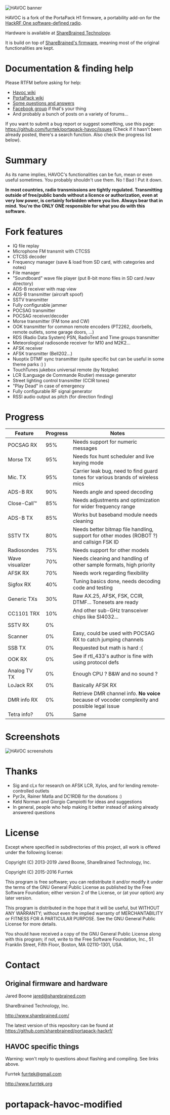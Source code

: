 ![HAVOC banner](doc/banner.png)

HAVOC is a fork of the PortaPack H1 firmware, a portability add-on for the [HackRF One software-defined radio](http://greatscottgadgets.com/hackrf/).

Hardware is available at [ShareBrained Technology](http://sharebrained.com/portapack).

It is build on top of [ShareBrained's firmware](https://github.com/sharebrained/portapack-hackrf/), meaning most of the original functionalities are kept.

# Documentation & finding help

Please RTFM before asking for help:
* [Havoc wiki](https://github.com/furrtek/portapack-havoc/wiki)
* [PortaPack wiki](https://github.com/sharebrained/portapack-hackrf/wiki)
* [Some questions and answers](https://github.com/furrtek/portapack-havoc/issues)
* [Facebook group](https://www.facebook.com/groups/177623356165819/) if that's your thing
* And probably a bunch of posts on a variety of forums...

If you want to submit a bug report or suggest something, use this page: https://github.com/furrtek/portapack-havoc/issues (Check if it hasn't been already posted, there's a search function. Also check the progress list below).

# Summary

As its name implies, HAVOC's functionalities can be fun, mean or even useful sometimes. You probably shouldn't use them. No ! Bad ! Put it down.

**In most countries, radio transmissions are tightly regulated. Transmitting outside of free/public bands without a licence or authorization, even at very low power, is certainly forbidden where you live. Always bear that in mind. You're the ONLY ONE responsible for what you do with this software.**

# Fork features

* IQ file replay
* Microphone FM transmit with CTCSS
* CTCSS decoder
* Frequency manager (save & load from SD card, with categories and notes)
* File manager
* "Soundboard" wave file player (put 8-bit mono files in SD card /wav directory)
* ADS-B receiver with map view
* ADS-B transmitter (aircraft spoof)
* SSTV transmitter
* Fully configurable jammer
* POCSAG transmitter
* POCSAG receiver/decoder
* Morse transmitter (FM tone and CW)
* OOK transmitter for common remote encoders (PT2262, doorbells, remote outlets, some garage doors, ...)
* RDS (Radio Data System) PSN, RadioText and Time groups transmitter
* Meteorological radiosonde receiver for M10 and M2K2...
* AFSK receiver
* AFSK transmitter (Bell202...)
* Nuoptix DTMF sync transmitter (quite specific but can be useful in some theme parks :) )
* TouchTunes jukebox universal remote (by Notpike)
* LCR (Language de Commande Routier) message generator
* Street lighting control transmitter (CCIR tones)
* "Play Dead" in case of emergency
* Fully configurable RF signal generator
* RSSI audio output as pitch (for direction finding)

# Progress

Feature | Progress | Notes
------- | -------- | -----
POCSAG RX   | 95% | Needs support for numeric messages
Morse TX    | 95% | Needs fox hunt scheduler and live keying mode
Mic. TX     | 95% | Carrier leak bug, need to find guard tones for various brands of wireless mics
ADS-B RX    | 90% | Needs angle and speed decoding
Close-Call™ | 85% | Needs adjustments and optimization for wider frequency range
ADS-B TX    | 85% | Works but baseband module needs cleaning
SSTV TX     | 80% | Needs better bitmap file handling, support for other modes (ROBOT ?) and callsign FSK ID
Radiosondes | 75% | Needs support for other models
Wave visualizer | 70% | Needs cleaning and handling of other sample formats, high priority
AFSK RX     | 70% | Needs work regarding flexibility
Sigfox RX   | 40% | Tuning basics done, needs decoding code and testing
Generic TXs | 30% | Raw AX.25, AFSK, FSK, CCIR, DTMF... Tonesets are ready
CC1101 TRX  | 10% | And other sub-GHz transceiver chips like SI4032...
SSTV RX     | 0%  | 
Scanner     | 0%  | Easy, could be used with POCSAG RX to catch jumping channels
SSB TX      | 0%  | Requested but math is hard :(
OOK RX      | 0%  | See if rtl_433's author is fine with using protocol defs
Analog TV TX| 0%  | Enough CPU ? B&W and no sound ?
LoJack RX   | 0%  | Basically AFSK RX
DMR info RX | 0%  | Retrieve DMR channel info. **No voice** because of vocoder complexity and possible legal issue
Tetra info? | 0%  | Same

# Screenshots

![HAVOC screenshots](doc/screenshots.png)

# Thanks

* Sig and cLx for research on AFSK LCR, Xylos, and for lending remote-controlled outlets
* Pyr3x, Rainer Matla and DC1RDB for the donations :)
* Keld Norman and Giorgio Campiotti for ideas and suggestions
* In general, people who help making it better instead of asking already answered questions

# License

Except where specified in subdirectories of this project, all work is offered under the following license:

Copyright (C) 2013-2019 Jared Boone, ShareBrained Technology, Inc.

Copyright (C) 2015-2016 Furrtek

This program is free software; you can redistribute it and/or
modify it under the terms of the GNU General Public License
as published by the Free Software Foundation; either version 2
of the License, or (at your option) any later version.

This program is distributed in the hope that it will be useful,
but WITHOUT ANY WARRANTY; without even the implied warranty of
MERCHANTABILITY or FITNESS FOR A PARTICULAR PURPOSE.  See the
GNU General Public License for more details.

You should have received a copy of the GNU General Public License
along with this program; if not, write to the Free Software
Foundation, Inc., 51 Franklin Street, Fifth Floor, Boston, MA
02110-1301, USA.

# Contact

## Original firmware and hardware

Jared Boone <jared@sharebrained.com>

ShareBrained Technology, Inc.

<http://www.sharebrained.com/>

The latest version of this repository can be found at
https://github.com/sharebrained/portapack-hackrf/

## HAVOC specific things

Warning: won't reply to questions about flashing and compiling. See links above.

Furrtek <furrtek@gmail.com>

<http://www.furrtek.org>
# portapack-havoc-modified
